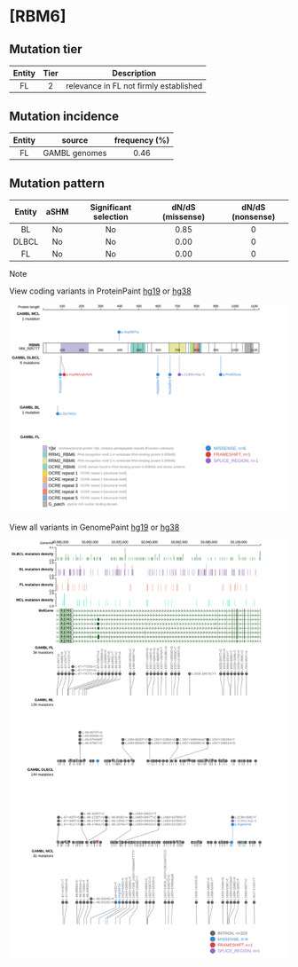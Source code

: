 # [RBM6]

## Mutation tier

|Entity|Tier|Description                           |
|:------:|:----:|--------------------------------------|
|FL    |2   |relevance in FL not firmly established|
## Mutation incidence

|Entity|source       |frequency (%)|
|:------:|:-------------:|:-------------:|
|FL    |GAMBL genomes|0.46         |

## Mutation pattern

|Entity|aSHM|Significant selection|dN/dS (missense)|dN/dS (nonsense)|
|:------:|:----:|:---------------------:|:----------------:|:----------------:|
|BL    |No  |No                   |0.85            |0               |
|DLBCL |No  |No                   |0.00            |0               |
|FL    |No  |No                   |0.00            |0               |


> [!NOTE]
View coding variants in ProteinPaint [hg19](https://www.bcgsc.ca/downloads/morinlab/GAMBL/test/genes/RBM6_protein.html)  or [hg38](https://www.bcgsc.ca/downloads/morinlab/GAMBL/test/genes/RBM6_protein_hg38.html)

![image](images/proteinpaint/RBM6_NM_005777.svg)

View all variants in GenomePaint [hg19](https://www.bcgsc.ca/downloads/morinlab/GAMBL/test/genes/RBM6.html)  or [hg38](https://www.bcgsc.ca/downloads/morinlab/GAMBL/test/genes/RBM6_hg38.html)

![image](images/proteinpaint/RBM6.svg)
